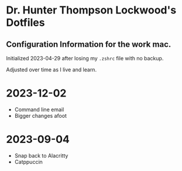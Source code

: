 # Dr. Hunter Thompson Lockwood's Dotfiles
## Configuration Information for the work mac.

Initialized 2023-04-29 after losing my `.zshrc` file with no backup.

Adjusted over time as I live and learn.

# 2023-12-02
- Command line email
- Bigger changes afoot

# 2023-09-04
- Snap back to Alacritty
- Catppuccin
